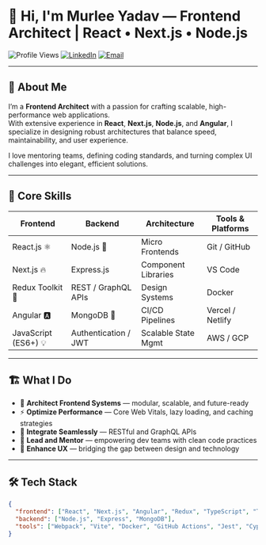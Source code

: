 # 👋 Hi, I'm Murlee Yadav — Frontend Architect | React • Next.js • Node.js

![Profile Views](https://komarev.com/ghpvc/?username=murle&color=blueviolet)
[![LinkedIn](https://img.shields.io/badge/LinkedIn-Connect-blue?logo=linkedin&style=flat-square)](https://www.linkedin.com/in/murlee-yadav-39634958/)
[![Email](https://img.shields.io/badge/Email-Contact-red?style=flat-square)](mailto:murleey88@gmail.com)

---

## 🚀 About Me  
I’m a **Frontend Architect** with a passion for crafting scalable, high-performance web applications.  
With extensive experience in **React**, **Next.js**, **Node.js**, and **Angular**, I specialize in designing robust architectures that balance speed, maintainability, and user experience.

I love mentoring teams, defining coding standards, and turning complex UI challenges into elegant, efficient solutions.

---

## 🧠 Core Skills  

| Frontend | Backend | Architecture | Tools & Platforms |
|-----------|-----------|---------------|--------------------|
| React.js ⚛️ | Node.js 🚀 | Micro Frontends | Git / GitHub |
| Next.js 🔥 | Express.js | Component Libraries | VS Code |
| Redux Toolkit 🧩 | REST / GraphQL APIs | Design Systems | Docker |
| Angular 🅰️ | MongoDB 🍃 | CI/CD Pipelines | Vercel / Netlify |
| JavaScript (ES6+) 💡 | Authentication / JWT | Scalable State Mgmt | AWS / GCP |

---

## 🏗️ What I Do

- 🧭 **Architect Frontend Systems** — modular, scalable, and future-ready  
- ⚡ **Optimize Performance** — Core Web Vitals, lazy loading, and caching strategies  
- 🧰 **Integrate Seamlessly** — RESTful and GraphQL APIs  
- 👥 **Lead and Mentor** — empowering dev teams with clean code practices  
- 🎨 **Enhance UX** — bridging the gap between design and technology  

---

## 🛠️ Tech Stack

```json
{
  "frontend": ["React", "Next.js", "Angular", "Redux", "TypeScript", "TailwindCSS"],
  "backend": ["Node.js", "Express", "MongoDB"],
  "tools": ["Webpack", "Vite", "Docker", "GitHub Actions", "Jest", "Cypress"]
}
